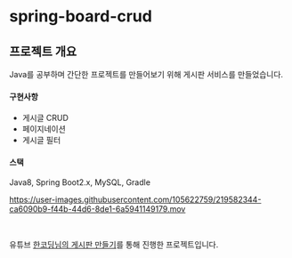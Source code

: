# spring-board-crud

## 프로젝트 개요

Java를 공부하며 간단한 프로젝트를 만들어보기 위해 게시판 서비스를 만들었습니다.

#### 구현사항 

- 게시글 CRUD
- 페이지네이션
- 게시글 필터

#### 스택
  Java8, Spring Boot2.x, MySQL, Gradle

https://user-images.githubusercontent.com/105622759/219582344-ca6090b9-f44b-44d6-8de1-6a5941149179.mov

<br>

유튜브 [한코딩님의 게시판 만들기](https://youtu.be/frI5CoZe-vE)를 통해 진행한 프로젝트입니다.
